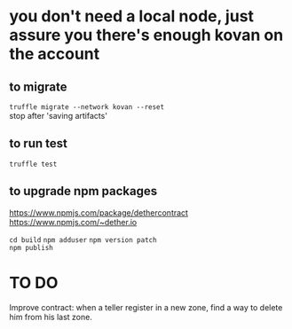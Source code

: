 # you don't need a local node, just assure you there's enough kovan on the account

## to migrate    
`truffle migrate --network kovan --reset`   
stop after 'saving artifacts'

## to run test    
`truffle test`   

## to upgrade npm packages    
https://www.npmjs.com/package/dethercontract
https://www.npmjs.com/~dether.io


`cd build`
`npm adduser`
`npm version patch`   
`npm publish`    


# TO DO    
Improve contract: when a teller register in a new zone, find a way to delete him from his last zone.
